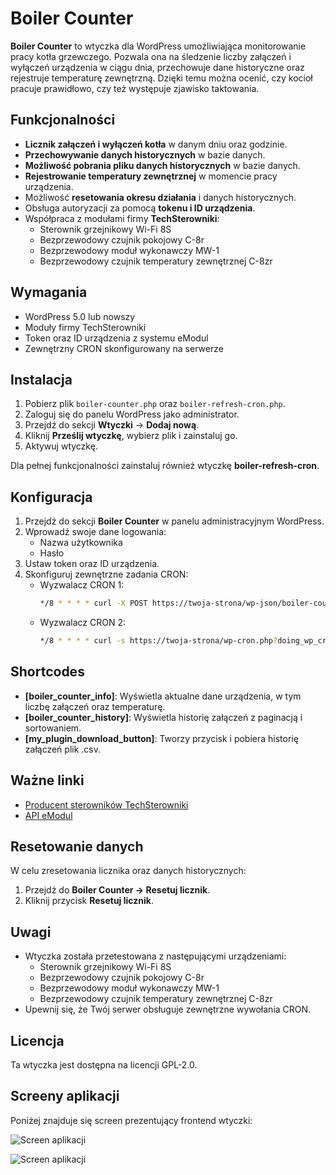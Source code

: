# Boiler Counter

**Boiler Counter** to wtyczka dla WordPress umożliwiająca monitorowanie pracy kotła grzewczego. Pozwala ona na śledzenie liczby załączeń i wyłączeń urządzenia w ciągu dnia, przechowuje dane historyczne oraz rejestruje temperaturę zewnętrzną. Dzięki temu można ocenić, czy kocioł pracuje prawidłowo, czy też występuje zjawisko taktowania.

## Funkcjonalności

- **Licznik załączeń i wyłączeń kotła** w danym dniu oraz godzinie.
- **Przechowywanie danych historycznych** w bazie danych.
- **Możliwość pobrania pliku danych historycznych** w bazie danych.
- **Rejestrowanie temperatury zewnętrznej** w momencie pracy urządzenia.
- Możliwość **resetowania okresu działania** i danych historycznych.
- Obsługa autoryzacji za pomocą **tokenu i ID urządzenia**.
- Współpraca z modułami firmy **TechSterowniki**:
  - Sterownik grzejnikowy Wi-Fi 8S
  - Bezprzewodowy czujnik pokojowy C-8r
  - Bezprzewodowy moduł wykonawczy MW-1
  - Bezprzewodowy czujnik temperatury zewnętrznej C-8zr

## Wymagania

- WordPress 5.0 lub nowszy
- Moduły firmy TechSterowniki
- Token oraz ID urządzenia z systemu eModul
- Zewnętrzny CRON skonfigurowany na serwerze

## Instalacja

1. Pobierz plik `boiler-counter.php` oraz `boiler-refresh-cron.php`.
2. Zaloguj się do panelu WordPress jako administrator.
3. Przejdź do sekcji **Wtyczki** → **Dodaj nową**.
4. Kliknij **Prześlij wtyczkę**, wybierz plik i zainstaluj go.
5. Aktywuj wtyczkę.

Dla pełnej funkcjonalności zainstaluj również wtyczkę **boiler-refresh-cron**.

## Konfiguracja

1. Przejdź do sekcji **Boiler Counter** w panelu administracyjnym WordPress.
2. Wprowadź swoje dane logowania:
   - Nazwa użytkownika
   - Hasło
3. Ustaw token oraz ID urządzenia.
4. Skonfiguruj zewnętrzne zadania CRON:
   - Wyzwalacz CRON 1:
     ```bash
     */8 * * * * curl -X POST https://twoja-strona/wp-json/boiler-counter/v1/update_device -H "X-Device-Token: twoj-sekret"
     ```
   - Wyzwalacz CRON 2:
     ```bash
     */8 * * * * curl -s https://twoja-strona/wp-cron.php?doing_wp_cron > /dev/null
     ```

## Shortcodes

- **[boiler_counter_info]**: Wyświetla aktualne dane urządzenia, w tym liczbę załączeń oraz temperaturę.
- **[boiler_counter_history]**: Wyświetla historię załączeń z paginacją i sortowaniem.
- **[my_plugin_download_button]**: Tworzy przycisk i pobiera historię załączeń plik .csv.

## Ważne linki

- [Producent sterowników TechSterowniki](https://www.techsterowniki.pl/)
- [API eModul](https://api-documentation.emodul.eu/)

## Resetowanie danych

W celu zresetowania licznika oraz danych historycznych:

1. Przejdź do **Boiler Counter → Resetuj licznik**.
2. Kliknij przycisk **Resetuj licznik**.

## Uwagi

- Wtyczka została przetestowana z następującymi urządzeniami:
  - Sterownik grzejnikowy Wi-Fi 8S
  - Bezprzewodowy czujnik pokojowy C-8r
  - Bezprzewodowy moduł wykonawczy MW-1
  - Bezprzewodowy czujnik temperatury zewnętrznej C-8zr
- Upewnij się, że Twój serwer obsługuje zewnętrzne wywołania CRON.

## Licencja

Ta wtyczka jest dostępna na licencji GPL-2.0.

## Screeny aplikacji

Poniżej znajduje się screen prezentujący frontend wtyczki:

![Screen aplikacji](https://raw.githubusercontent.com/xcope-dev/Monitorowanie-pracy-kotla-gazowego/main/app1.PNG
)

![Screen aplikacji](https://raw.githubusercontent.com/xcope-dev/Monitorowanie-pracy-kotla-gazowego/main/app2.PNG
)

